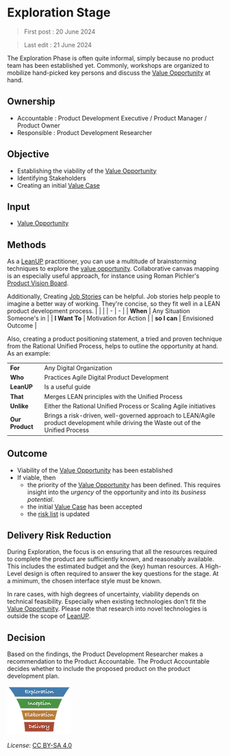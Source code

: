 # Exploration Stage

> First post : 20 June 2024

> Last edit : 21 June 2024

The Exploration Phase is often quite informal, simply because no product team has been established yet. Commonly, workshops are organized to mobilize hand-picked key persons and discuss the [Value Opportunity](/Artefacts/val-oppo.md) at hand.

## Ownership
- Accountable : Product Development Executive / Product Manager / Product Owner
- Responsible : Product Development Researcher

## Objective
- Establishing the viability of the [Value Opportunity][oppo]
- Identifying Stakeholders
- Creating an initial [Value Case][valcase]

## Input
- [Value Opportunity][oppo]

## Methods
As a [LeanUP](/Overview/leanup.md) practitioner, you can use a multitude of brainstorming techniques to explore the [value opportunity][oppo]. Collaborative canvas mapping is an especially useful approach, for instance using Roman Pichler's [Product Vision Board](https://www.romanpichler.com/blog/the-product-vision-board/).

Additionally, Creating [Job Stories](https://www.intercom.com/blog/using-job-stories-design-features-ui-ux/) can be helpful. Job stories help people to imagine a better way of working. They're concise, so they fit well in a LEAN product development process.
| | |
| - | - |
| **When** | Any Situation Someone's in |
| **I Want To** | Motivation for Action |
| **so I can** | Envisioned Outcome |

Also, creating a product positioning statement, a tried and proven technique from the Rational Unified Process, helps to outline the opportunity at hand. As an example:

| | |
| - | - |
| **For** | Any Digital Organization |
| **Who** | Practices Agile Digital Product Development |
| **LeanUP** | Is a useful guide |
| **That** | Merges LEAN principles with the Unified Process |
| **Unlike** | Either the Rational Unified Process or Scaling Agile initiatives |
| **Our Product** | Brings a risk-driven, well-governed approach to LEAN/Agile product development while driving the Waste out of the Unified Process |

## Outcome
- Viability of the [Value Opportunity][oppo] has been established
- If viable, then 
  - the priority of the [Value Opportunity][oppo] has been defined. This requires insight into the *urgency* of the opportunity and into its *business potential*.
  - the initial [Value Case][valcase] has been accepted
  - the [risk list][risks] is updated

## Delivery Risk Reduction 
During Exploration, the focus is on ensuring that all the resources required to complete the product are sufficiently known, and reasonably available. This includes the estimated budget and the (key) human resources. A High-Level design is often required to answer the key questions for the stage. At a minimum, the chosen interface style must be known.

In rare cases, with high degrees of uncertainty, viability depends on technical feasibility. Especially when existing technologies don't fit the [Value Opportunity](/Artefacts/val-oppo.md). Please note that research into novel technologies is outside the scope of [LeanUP](/Overview/leanup.md).

## Decision
Based on the findings, the Product Development Researcher makes a recommendation to the Product Accountable. The Product Accountable decides whether to include the proposed product on the product development plan.

[<img src="/images/leanupLogo s.png" alt="drawing" class="center" width="150"/>](/Stages/overview.md)

[oppo]: /Artefacts/val-oppo.md
[valcase]: /Stages/val-case.md
[risks]: /Artefacts/risklist.md

*License*: [CC BY-SA 4.0](https://creativecommons.org/licenses/by-sa/4.0/deed.en)
